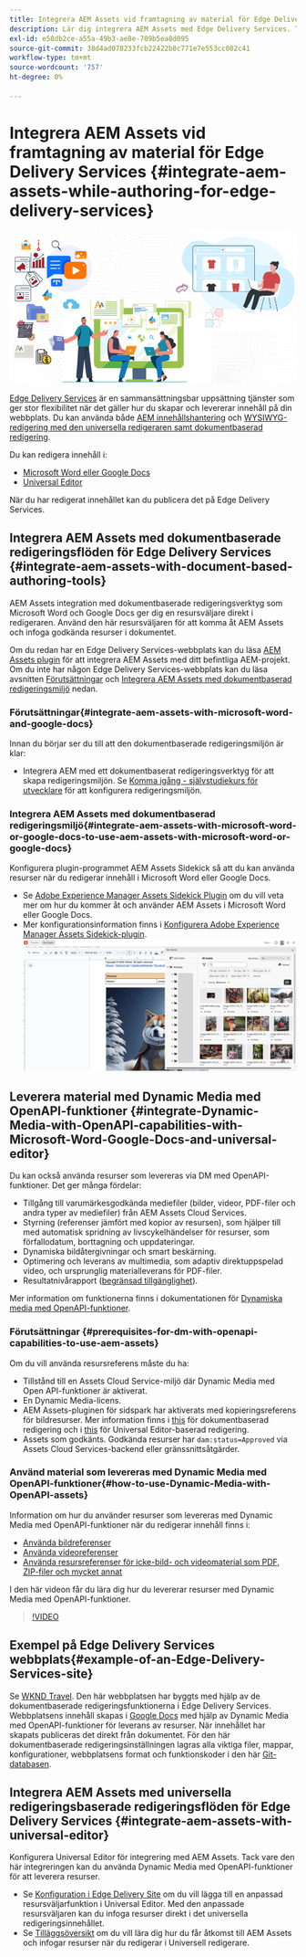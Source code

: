 ```yaml
---
title: Integrera AEM Assets vid framtagning av material för Edge Delivery Services
description: Lär dig integrera AEM Assets med Edge Delivery Services. Tack vare integreringen kan du integrera AEM Assets med Microsoft Word och Google Docs, integrera AEM Assets med Universal Editor, integrera Dynamic Media med OpenAPI-funktioner med Universal Editor och integrera Dynamic Media med OpenAPI-funktioner med Microsoft Word och Google Docs.
exl-id: e58db2ce-a55a-49b3-ae8e-709b5ea8d095
source-git-commit: 38d4ad078233fcb22422b8c771e7e553cc082c41
workflow-type: tm+mt
source-wordcount: '757'
ht-degree: 0%

---
```


# Integrera AEM Assets vid framtagning av material för Edge Delivery Services {#integrate-aem-assets-while-authoring-for-edge-delivery-services}

![AEM-resurser med UE](/help/assets/assets/EDS2.png)

[Edge Delivery Services](https://experienceleague.adobe.com/en/docs/experience-manager-cloud-service/content/edge-delivery/overview) är en sammansättningsbar uppsättning tjänster som ger stor flexibilitet när det gäller hur du skapar och levererar innehåll på din webbplats. Du kan använda både [AEM innehållshantering](/help/sites-cloud/authoring/author-publish.md) och [WYSIWYG-redigering med den universella redigeraren samt dokumentbaserad redigering](https://experienceleague.adobe.com/en/docs/experience-manager-cloud-service/content/edge-delivery/wysiwyg-authoring/authoring).

Du kan redigera innehåll i:

* [Microsoft Word eller Google Docs](#integrate-aem-assets-with-document-based-authoring-tools)
* [Universal Editor](#integrate-aem-assets-with-universal-editor)

När du har redigerat innehållet kan du publicera det på Edge Delivery Services.

## Integrera AEM Assets med dokumentbaserade redigeringsflöden för Edge Delivery Services {#integrate-aem-assets-with-document-based-authoring-tools}

AEM Assets integration med dokumentbaserade redigeringsverktyg som Microsoft Word och Google Docs ger dig en resursväljare direkt i redigeraren. Använd den här resursväljaren för att komma åt AEM Assets och infoga godkända resurser i dokumentet.

Om du redan har en Edge Delivery Services-webbplats kan du läsa [AEM Assets plugin](https://github.com/adobe-rnd/aem-assets-plugin/blob/main/README.md) för att integrera AEM Assets med ditt befintliga AEM-projekt. Om du inte har någon Edge Delivery Services-webbplats kan du läsa avsnitten [Förutsättningar](#integrate-aem-assets-with-microsoft-word-and-google-docs) och [Integrera AEM Assets med dokumentbaserad redigeringsmiljö](#integrate-aem-assets-with-microsoft-word-or-google-docs-to-use-aem-assets-with-microsoft-word-or-google-docs) nedan.

### Förutsättningar{#integrate-aem-assets-with-microsoft-word-and-google-docs}

Innan du börjar ser du till att den dokumentbaserade redigeringsmiljön är klar:

* Integrera AEM med ett dokumentbaserat redigeringsverktyg för att skapa redigeringsmiljön. Se [Komma igång - självstudiekurs för utvecklare](https://www.aem.live/developer/tutorial) för att konfigurera redigeringsmiljön.

### Integrera AEM Assets med dokumentbaserad redigeringsmiljö{#integrate-aem-assets-with-microsoft-word-or-google-docs-to-use-aem-assets-with-microsoft-word-or-google-docs}

Konfigurera plugin-programmet AEM Assets Sidekick så att du kan använda resurser när du redigerar innehåll i Microsoft Word eller Google Docs.

* Se [Adobe Experience Manager Assets Sidekick Plugin](https://www.aem.live/docs/aem-assets-sidekick-plugin#using-experience-manager-assets-for-website-authors) om du vill veta mer om hur du kommer åt och använder AEM Assets i Microsoft Word eller Google Docs.
* Mer konfigurationsinformation finns i [Konfigurera Adobe Experience Manager Assets Sidekick-plugin](https://www.aem.live/developer/configuring-aem-assets-sidekick-plugin).
  ![använd dynamiska media med openAPI-funktioner i MS Word- och Google-dokument](/help/assets/assets/my-assets-sidebar.png)

## Leverera material med Dynamic Media med OpenAPI-funktioner {#integrate-Dynamic-Media-with-OpenAPI-capabilities-with-Microsoft-Word-Google-Docs-and-universal-editor}

Du kan också använda resurser som levereras via DM med OpenAPI-funktioner. Det ger många fördelar:

* Tillgång till varumärkesgodkända mediefiler (bilder, videor, PDF-filer och andra typer av mediefiler) från AEM Assets Cloud Services.
* Styrning (referenser jämfört med kopior av resursen), som hjälper till med automatisk spridning av livscykelhändelser för resurser, som förfallodatum, borttagning och uppdateringar.
* Dynamiska bildåtergivningar och smart beskärning.
* Optimering och leverans av multimedia, som adaptiv direktuppspelad video, och ursprunglig materialleverans för PDF-filer.
* Resultatnivårapport ([begränsad tillgänglighet](/help/assets/manage-reports-assets-view.md#dynamic-media-delivery-reports)).

Mer information om funktionerna finns i dokumentationen för [Dynamiska media med OpenAPI-funktioner](https://experienceleague.adobe.com/en/docs/experience-manager-cloud-service/content/assets/dynamicmedia/dynamic-media-open-apis/dynamic-media-open-apis-overview).

### Förutsättningar {#prerequisites-for-dm-with-openapi-capabilities-to-use-aem-assets}

Om du vill använda resursreferens måste du ha:

* Tillstånd till en Assets Cloud Service-miljö där Dynamic Media med Open API-funktioner är aktiverat.
* En Dynamic Media-licens.
* AEM Assets-pluginen för sidspark har aktiverats med kopieringsreferens för bildresurser. Mer information finns i [this](https://www.aem.live/developer/configuring-aem-assets-sidekick-plugin#copymode) för dokumentbaserad redigering och i [this](https://developer.adobe.com/uix/docs/extension-manager/extension-developed-by-adobe/configurable-asset-picker/#extension-overview) för Universal Editor-baserad redigering.
* Assets som godkänts. Godkända resurser har `dam:status=Approved` via Assets Cloud Services-backend eller gränssnittsåtgärder.

### Använd material som levereras med Dynamic Media med OpenAPI-funktioner{#how-to-use-Dynamic-Media-with-OpenAPI-assets}

Information om hur du använder resurser som levereras med Dynamic Media med OpenAPI-funktioner när du redigerar innehåll finns i:

* [Använda bildreferenser](https://www.aem.live/docs/aem-assets-sidekick-plugin#using-image-references-when-authoring-content)
* [Använda videoreferenser](https://www.aem.live/docs/aem-assets-sidekick-plugin#using-video-references-when-authoring-content)
* [Använda resursreferenser för icke-bild- och videomaterial som PDF, ZIP-filer och mycket annat](https://www.aem.live/docs/aem-assets-sidekick-plugin#using-asset-references-for-pdf-zip-etc-when-authoring-content)

I den här videon får du lära dig hur du levererar resurser med Dynamic Media med OpenAPI-funktioner.

>[!VIDEO](https://video.tv.adobe.com/v/3441155)

## Exempel på Edge Delivery Services webbplats{#example-of-an-Edge-Delivery-Services-site}

Se [WKND Travel](http://bit.ly/3DExLnf). Den här webbplatsen har byggts med hjälp av de dokumentbaserade redigeringsfunktionerna i Edge Delivery Services. Webbplatsens innehåll skapas i [Google Docs](https://drive.google.com/drive/folders/1HCCHRWp4HJIXW_cUv5cRDQ5DzzqiZsXT) med hjälp av Dynamic Media med OpenAPI-funktioner för leverans av resurser. När innehållet har skapats publiceras det direkt från dokumentet. För den här dokumentbaserade redigeringsinställningen lagras alla viktiga filer, mappar, konfigurationer, webbplatsens format och funktionskoder i den här [Git-databasen](https://github.com/hlxsites/franklin-assets-selector/tree/aem-dynamicmedia-demo/blocks).

## Integrera AEM Assets med universella redigeringsbaserade redigeringsflöden för Edge Delivery Services {#integrate-aem-assets-with-universal-editor}

Konfigurera Universal Editor för integrering med AEM Assets. Tack vare den här integreringen kan du använda Dynamic Media med OpenAPI-funktioner för att leverera resurser.

* Se [Konfiguration i Edge Delivery Site](https://developer.adobe.com/uix/docs/extension-manager/extension-developed-by-adobe/configurable-asset-picker/#configuration-in-edge-delivery-site) om du vill lägga till en anpassad resursväljarfunktion i Universal Editor. Med den anpassade resursväljaren kan du infoga resurser direkt i det universella redigeringsinnehållet.
* Se [Tilläggsöversikt](https://developer.adobe.com/uix/docs/extension-manager/extension-developed-by-adobe/configurable-asset-picker/#extension-overview) om du vill lära dig hur du får åtkomst till AEM Assets och infogar resurser när du redigerar i Universell redigerare.
